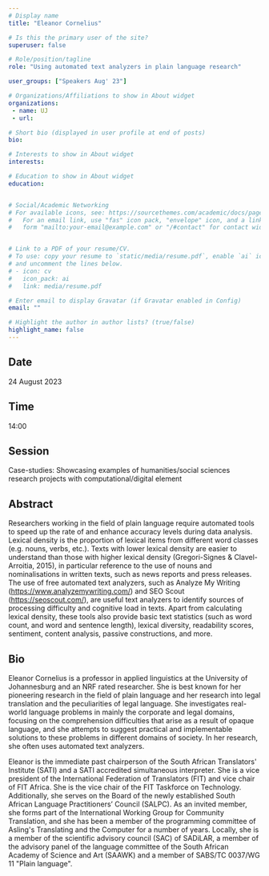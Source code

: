 ```yaml
---
# Display name
title: "Eleanor Cornelius"

# Is this the primary user of the site?
superuser: false

# Role/position/tagline
role: "Using automated text analyzers in plain language research"

user_groups: ["Speakers Aug' 23"]

# Organizations/Affiliations to show in About widget
organizations:
 - name: UJ
 - url: 

# Short bio (displayed in user profile at end of posts)
bio: 

# Interests to show in About widget
interests: 

# Education to show in About widget
education:


# Social/Academic Networking
# For available icons, see: https://sourcethemes.com/academic/docs/page-builder/#icons
#   For an email link, use "fas" icon pack, "envelope" icon, and a link in the
#   form "mailto:your-email@example.com" or "/#contact" for contact widget.


# Link to a PDF of your resume/CV.
# To use: copy your resume to `static/media/resume.pdf`, enable `ai` icons in `params.toml`, 
# and uncomment the lines below.
# - icon: cv
#   icon_pack: ai
#   link: media/resume.pdf

# Enter email to display Gravatar (if Gravatar enabled in Config)
email: ""

# Highlight the author in author lists? (true/false)
highlight_name: false
---
```


## Date

24 August 2023

## Time

14:00

## Session

Case-studies: Showcasing examples of humanities/social sciences research projects with computational/digital element

## Abstract

Researchers working in the field of plain language require automated tools to speed up the rate of and enhance accuracy levels during data analysis. Lexical density is the proportion of lexical items from different word classes (e.g. nouns, verbs, etc.). Texts with lower lexical density are easier to understand than those with higher lexical density (Gregori-Signes &amp; Clavel-Arroitia, 2015), in  particular reference to the use of nouns and nominalisations in written texts, such as news reports and press releases. The use of free automated text analyzers, such as Analyze My Writing (https://www.analyzemywriting.com/) and SEO Scout (https://seoscout.com/), are useful text analyzers to identify sources of processing difficulty and cognitive load in texts. Apart from calculating lexical density, these tools also provide basic text statistics (such as word count, and word and sentence length), lexical diversity, readability scores, sentiment, content analysis, passive constructions, and more.

## Bio

Eleanor Cornelius is a professor in applied linguistics at the University of Johannesburg and an NRF rated researcher. She is best known for her pioneering research in the field of plain language and her research into legal translation and the peculiarities of legal language. She investigates real-world language problems in mainly the corporate and legal domains, focusing on the comprehension difficulties that arise as a result of opaque language, and she attempts to suggest practical and implementable solutions to these problems in different domains of society. In her research, she often uses automated text analyzers.

Eleanor is the immediate past chairperson of the South African Translators' Institute (SATI) and a SATI accredited simultaneous interpreter. She is a vice president of the International Federation of Translators (FIT) and vice chair of FIT Africa. She is the vice chair of the FIT Taskforce on Technology. Additionally, she serves on the Board of the newly established South African Language Practitioners’ Council (SALPC). As an invited member, she forms part of the International Working Group for Community Translation, and she has been a member of the programming committee of Asling's Translating and the Computer for a number of years. Locally, she is a member of the scientific advisory council (SAC) of SADiLAR, a member of the advisory panel of the language committee of the South African Academy of Science and Art (SAAWK) and a member of SABS/TC 0037/WG 11 "Plain language".

